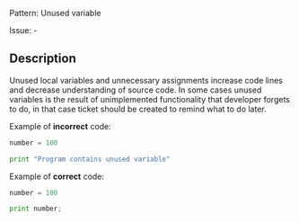 Pattern: Unused variable

Issue: -

## Description

Unused local variables and unnecessary assignments increase code lines and decrease understanding of source code. In some cases unused variables is the result of unimplemented functionality that developer forgets to do, in that case ticket should be created to remind what to do later. 

Example of <b>incorrect</b> code:
```python
number = 100

print "Program contains unused variable"
```

Example of <b>correct</b> code:
```python
number = 100

print number;
```
